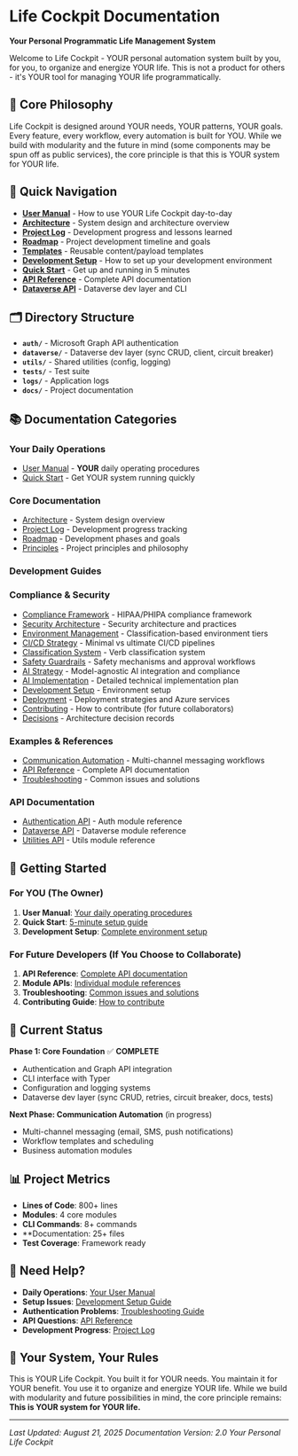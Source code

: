 # Life Cockpit Documentation

**Your Personal Programmatic Life Management System**

Welcome to Life Cockpit - YOUR personal automation system built by you, for you, to organize and energize YOUR life. This is not a product for others - it's YOUR tool for managing YOUR life programmatically.

## 🎯 Core Philosophy

Life Cockpit is designed around YOUR needs, YOUR patterns, YOUR goals. Every feature, every workflow, every automation is built for YOU. While we build with modularity and the future in mind (some components may be spun off as public services), the core principle is that this is YOUR system for YOUR life.

## 🚀 Quick Navigation

- **[User Manual](cockpit_utilization.md)** - How to use YOUR Life Cockpit day-to-day
- **[Architecture](architecture.md)** - System design and architecture overview
- **[Project Log](project_log.md)** - Development progress and lessons learned
- **[Roadmap](roadmap.md)** - Project development timeline and goals
- **[Templates](templates.md)** - Reusable content/payload templates
- **[Development Setup](guides/development-setup.md)** - How to set up your development environment
- **[Quick Start](examples/quick-start.md)** - Get up and running in 5 minutes
- **[API Reference](api-reference.md)** - Complete API documentation
- **[Dataverse API](api/dataverse.md)** - Dataverse dev layer and CLI

## 🗂️ Directory Structure

- **`auth/`** - Microsoft Graph API authentication
- **`dataverse/`** - Dataverse dev layer (sync CRUD, client, circuit breaker)
- **`utils/`** - Shared utilities (config, logging)
- **`tests/`** - Test suite
- **`logs/`** - Application logs
- **`docs/`** - Project documentation

## 📚 Documentation Categories

### **Your Daily Operations**
- [User Manual](cockpit_utilization.md) - **YOUR** daily operating procedures
- [Quick Start](examples/quick-start.md) - Get YOUR system running quickly

### **Core Documentation**
- [Architecture](architecture.md) - System design overview
- [Project Log](project_log.md) - Development progress tracking
- [Roadmap](roadmap.md) - Development phases and goals
- [Principles](principles.md) - Project principles and philosophy

### **Development Guides**
### **Compliance & Security**
- [Compliance Framework](compliance.md) - HIPAA/PHIPA compliance framework
- [Security Architecture](security.md) - Security architecture and practices
- [Environment Management](environments.md) - Classification-based environment tiers
- [CI/CD Strategy](cicd.md) - Minimal vs ultimate CI/CD pipelines
- [Classification System](classification.md) - Verb classification system
- [Safety Guardrails](guardrails.md) - Safety mechanisms and approval workflows
- [AI Strategy](ai-strategy.md) - Model-agnostic AI integration and compliance
- [AI Implementation](ai-implementation.md) - Detailed technical implementation plan
- [Development Setup](guides/development-setup.md) - Environment setup
- [Deployment](guides/deployment.md) - Deployment strategies and Azure services
- [Contributing](contributing.md) - How to contribute (for future collaborators)
- [Decisions](decisions.md) - Architecture decision records

### **Examples & References**
- [Communication Automation](examples/communication-automation.md) - Multi-channel messaging workflows
- [API Reference](api-reference.md) - Complete API documentation
- [Troubleshooting](troubleshooting.md) - Common issues and solutions

### **API Documentation**
- [Authentication API](api/auth.md) - Auth module reference
- [Dataverse API](api/dataverse.md) - Dataverse module reference
- [Utilities API](api/utils.md) - Utils module reference

## 🎯 Getting Started

### For YOU (The Owner)
1. **User Manual**: [Your daily operating procedures](cockpit_utilization.md)
2. **Quick Start**: [5-minute setup guide](examples/quick-start.md)
3. **Development Setup**: [Complete environment setup](guides/development-setup.md)

### For Future Developers (If You Choose to Collaborate)
1. **API Reference**: [Complete API documentation](api-reference.md)
2. **Module APIs**: [Individual module references](api/)
3. **Troubleshooting**: [Common issues and solutions](troubleshooting.md)
4. **Contributing Guide**: [How to contribute](contributing.md)

## 🔧 Current Status

**Phase 1: Core Foundation** ✅ **COMPLETE**
- Authentication and Graph API integration
- CLI interface with Typer
- Configuration and logging systems
- Dataverse dev layer (sync CRUD, retries, circuit breaker, docs, tests)

**Next Phase: Communication Automation** (in progress)
- Multi-channel messaging (email, SMS, push notifications)
- Workflow templates and scheduling
- Business automation modules

## 📊 Project Metrics

- **Lines of Code**: 800+ lines
- **Modules**: 4 core modules
- **CLI Commands**: 8+ commands
- **Documentation: 25+ files
- **Test Coverage**: Framework ready

## 🚨 Need Help?

- **Daily Operations**: [Your User Manual](cockpit_utilization.md)
- **Setup Issues**: [Development Setup Guide](guides/development-setup.md)
- **Authentication Problems**: [Troubleshooting Guide](troubleshooting.md)
- **API Questions**: [API Reference](api-reference.md)
- **Development Progress**: [Project Log](project_log.md)

## 🎯 Your System, Your Rules

This is YOUR Life Cockpit. You built it for YOUR needs. You maintain it for YOUR benefit. You use it to organize and energize YOUR life. While we build with modularity and future possibilities in mind, the core principle remains: **This is YOUR system for YOUR life.**

---

*Last Updated: August 21, 2025*
*Documentation Version: 2.0*
*Your Personal Life Cockpit*
